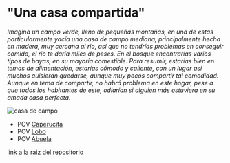 # "Una casa compartida"


*Imagina un campo verde, lleno de pequeñas montañas, en una de estas particularmente yacía una casa de campo mediana, principalmente hecha en madera, muy cercana al rio, así que no tendrías problemas en conseguir comida, el rio te daría miles de peses. En el bosque encontrarías varios tipos de bayas, en su mayoría comestible. Para resumir, estarías bien en temas de alimentación, estarías cómodo y caliente, con un lugar así muchos quisieran quedarse, aunque muy pocos compartir tal comodidad. Aunque en tema de compartir, no habrá problema en este hogar, pese a que todos los habitantes de este, odiarían si alguien más estuviera en su amada casa perfecta.*

![casa de campo](https://media.istockphoto.com/id/1281073883/es/vector/casa-de-madera-en-el-bosque-nocturno-en-el-borde-de-un-pantano-luz-en-las-ventanas-de-la.jpg?s=170667a&w=0&k=20&c=PUplBlQFdHecazhE_vGHe9AtWhO9g1I7Fejwk3qauFE=)







- POV [Caperucita](./modulo1.md)
- POV [Lobo](./modulo2.md)
- POV [Abuela](./modulo3.md)

[link a la raiz del repositorio](https://github.com/jcarroyos-teaching/mi-primer-relato-hipermedia/)
